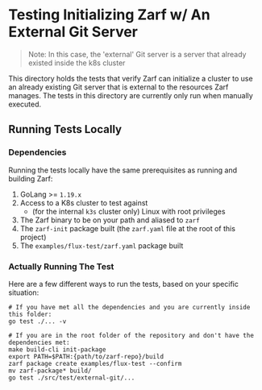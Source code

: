 # Testing Initializing Zarf w/ An External Git Server
> Note: In this case, the 'external' Git server is a server that already existed inside the k8s cluster

This directory holds the tests that verify Zarf can initialize a cluster to use an already existing Git server that is external to the resources Zarf manages. The tests in this directory are currently only run when manually executed.


## Running Tests Locally

### Dependencies
Running the tests locally have the same prerequisites as running and building Zarf:
 1. GoLang >= `1.19.x`
 2. Access to a K8s cluster to test against
    - (for the internal `k3s` cluster only) Linux with root privileges
3. The Zarf binary to be on your path and aliased to `zarf`
4. The `zarf-init` package built (the `zarf.yaml` file at the root of this project)
5. The `examples/flux-test/zarf.yaml` package built

### Actually Running The Test
Here are a few different ways to run the tests, based on your specific situation:

```shell
# If you have met all the dependencies and you are currently inside this folder:
go test ./... -v
```

```shell
# If you are in the root folder of the repository and don't have the dependencies met:
make build-cli init-package
export PATH=$PATH:{path/to/zarf-repo}/build
zarf package create examples/flux-test --confirm
mv zarf-package* build/
go test ./src/test/external-git/...
```
